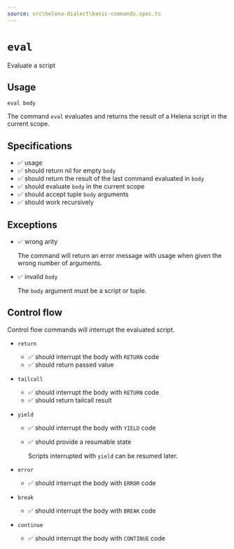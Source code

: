 ```yaml
---
source: src\helena-dialect\basic-commands.spec.ts
---
```

# <a id="eval"></a>`eval`

Evaluate a script

## Usage

```lna
eval body
```

The command `eval` evaluates and returns the result of a Helena script
in the current scope.


## <a id="eval-specifications"></a>Specifications

- ✅ usage
- ✅ should return nil for empty `body`
- ✅ should return the result of the last command evaluated in `body`
- ✅ should evaluate `body` in the current scope
- ✅ should accept tuple `body` arguments
- ✅ should work recursively

## <a id="eval-exceptions"></a>Exceptions

- ✅ wrong arity

  The command will return an error message with usage when given the
  wrong number of arguments.

- ✅ invalid `body`

  The `body` argument must be a script or tuple.


## <a id="eval-control-flow"></a>Control flow

Control flow commands will interrupt the evaluated script.


- `return`

  - ✅ should interrupt the body with `RETURN` code
  - ✅ should return passed value

- `tailcall`

  - ✅ should interrupt the body with `RETURN` code
  - ✅ should return tailcall result

- `yield`

  - ✅ should interrupt the body with `YIELD` code
  - ✅ should provide a resumable state

    Scripts interrupted with `yield` can be resumed later.


- `error`

  - ✅ should interrupt the body with `ERROR` code

- `break`

  - ✅ should interrupt the body with `BREAK` code

- `continue`

  - ✅ should interrupt the body with `CONTINUE` code

